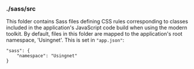 ### ./sass/src

This folder contains Sass files defining CSS rules corresponding to classes
included in the application's JavaScript code build when using the modern toolkit.
By default, files in this folder are mapped to the application's root namespace, 'Usingnet'.
This is set in `"app.json"`:

    "sass": {
        "namespace": "Usingnet"
    }
